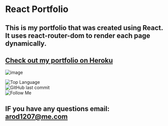 
# React Portfolio

## This is my portfolio that was created using React.  It uses react-router-dom to render each page dynamically. 

## [Check out my portfolio on Heroku](https://armandos-react-portfolio.herokuapp.com/)



![image](https://drive.google.com/uc?export=view&id=1oEb3bC42DKYB0PNnOgecol7qReyZY9jg)

![Top Language](https://img.shields.io/github/languages/top/arod1207/React-Portfolio) <br>![GitHub last commit](https://img.shields.io/github/last-commit/arod1207/React-Portfolio) <br>![Follow Me](https://img.shields.io/github/followers/arod1207?label=Follow%20Me&style=social)

## IF you have any questions email: arod1207@me.com
